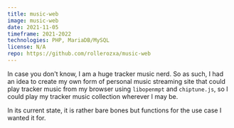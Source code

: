 ```yaml
---
title: music-web
image: music-web
date: 2021-11-05
timeframe: 2021-2022
technologies: PHP, MariaDB/MySQL
license: N/A
repo: https://github.com/rollerozxa/music-web
---
```


In case you don't know, I am a huge tracker music nerd. So as such, I had an idea to create my own form of personal music streaming site that could play tracker music from my browser using `libopenmpt` and `chiptune.js`, so I could play my tracker music collection wherever I may be.

<!--more-->

In its current state, it is rather bare bones but functions for the use case I wanted it for.
